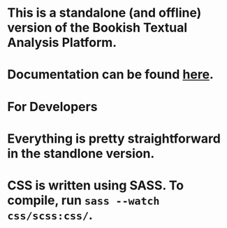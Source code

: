# This is a standalone (and offline) version of the Bookish Textual Analysis Platform.
# Documentation can be found [here](https://docs.google.com/document/d/18veS_dW8tngKuV_mY6pr7mwD9OUuQBtY3GPmXfarRhc/edit?usp=sharing). 

# For Developers
# Everything is pretty straightforward in the standlone version.
# CSS is written using SASS. To compile, run `sass --watch css/scss:css/`.

